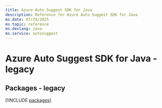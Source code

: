 ```yaml
---
title: Azure Auto Suggest SDK for Java
description: Reference for Azure Auto Suggest SDK for Java
ms.date: 07/29/2025
ms.topic: reference
ms.devlang: java
ms.service: autosuggest
---
```

# Azure Auto Suggest SDK for Java - legacy
## Packages - legacy
[!INCLUDE [packages](auto-suggest-index.md)]